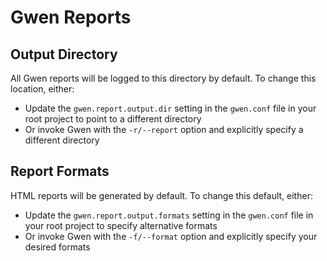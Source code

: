 Gwen Reports
============

Output Directory
----------------
All Gwen reports will be logged to this directory by default. To change this location, either:
- Update the `gwen.report.output.dir` setting in the `gwen.conf` file in your root project to point to a different directory
- Or invoke Gwen with the `-r/--report` option and explicitly specify a different directory

Report Formats
--------------

HTML reports will be generated by default. To change this default, either:
- Update the `gwen.report.output.formats` setting in the `gwen.conf` file in your root project to specify alternative formats
- Or invoke Gwen with the `-f/--format` option and explicitly specify your desired formats
